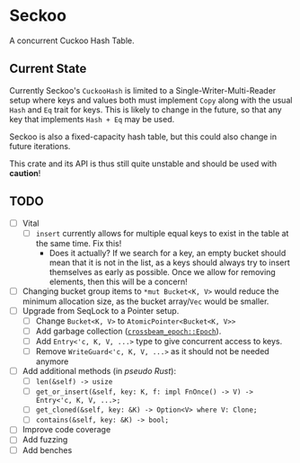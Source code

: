 # Seckoo

A concurrent Cuckoo Hash Table.

## Current State

Currently Seckoo's `CuckooHash` is limited to a Single-Writer-Multi-Reader setup where keys and values both must implement `Copy` along with the usual `Hash` and `Eq` trait for keys. This is likely to change in the future, so that any key that implements `Hash + Eq` may be used.

Seckoo is also a fixed-capacity hash table, but this could also change in future iterations.

This crate and its API is thus still quite unstable and should be used with **caution**!

## TODO

- [ ] Vital
  - [ ] `insert` currently allows for multiple equal keys to exist in the table at the same time. Fix this!
    - Does it actually? If we search for a key, an empty bucket should mean that it is not in the list, as a keys should always try to insert themselves as early as possible. Once we allow for removing elements, then this will be a concern!
 - [ ] Changing bucket group items to `*mut Bucket<K, V>` would reduce the minimum allocation size, as the bucket array/`Vec` would be smaller.
- [ ] Upgrade from SeqLock to a Pointer setup.
  - [ ] Change `Bucket<K, V>` to `AtomicPointer<Bucket<K, V>>`
  - [ ] Add garbage collection ([`crossbeam_epoch::Epoch`](https://crates.io/crates/crossbeam-epoch)).
  - [ ] Add `Entry<'c, K, V, ...>` type to give concurrent access to keys.
  - [ ] Remove `WriteGuard<'c, K, V, ...>` as it should not be needed anymore
- [ ] Add additional methods (in _pseudo Rust_):
  - [ ] `len(&self) -> usize`
  - [ ] `get_or_insert(&self, key: K, f: impl FnOnce() -> V) -> Entry<'c, K, V, ...>;`
  - [ ] `get_cloned(&self, key: &K) -> Option<V> where V: Clone;`
  - [ ] `contains(&self, key: &K) -> bool;`
- [ ] Improve code coverage
- [ ] Add fuzzing
- [ ] Add benches

